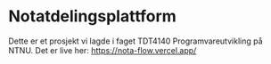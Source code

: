 # Notatdelingsplattform 

Dette er et prosjekt vi lagde i faget TDT4140 Programvareutvikling på NTNU. Det er live her: https://nota-flow.vercel.app/
